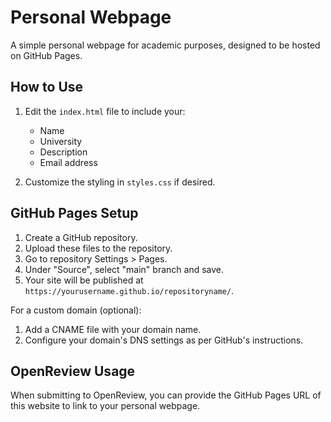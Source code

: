 # Personal Webpage

A simple personal webpage for academic purposes, designed to be hosted on GitHub Pages.

## How to Use

1. Edit the `index.html` file to include your:
   - Name
   - University
   - Description
   - Email address

2. Customize the styling in `styles.css` if desired.

## GitHub Pages Setup

1. Create a GitHub repository.
2. Upload these files to the repository.
3. Go to repository Settings > Pages.
4. Under "Source", select "main" branch and save.
5. Your site will be published at `https://yourusername.github.io/repositoryname/`.

For a custom domain (optional):
1. Add a CNAME file with your domain name.
2. Configure your domain's DNS settings as per GitHub's instructions.

## OpenReview Usage

When submitting to OpenReview, you can provide the GitHub Pages URL of this website to link to your personal webpage. 